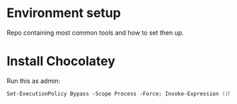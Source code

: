 # Environment setup
Repo containing most common tools and how to set then up.

# Install Chocolatey
Run this as admin:

```ps
Set-ExecutionPolicy Bypass -Scope Process -Force; Invoke-Expression ((New-Object System.Net.WebClient).DownloadString('https://chocolatey.org/install.ps1'))
```